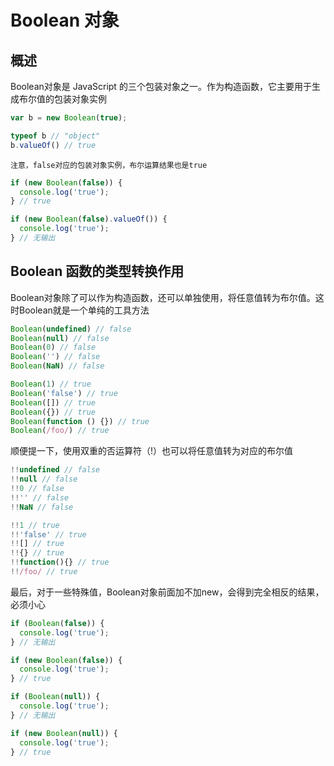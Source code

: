 # Boolean 对象

## 概述

Boolean对象是 JavaScript 的三个包装对象之一。作为构造函数，它主要用于生成布尔值的包装对象实例

```javascript
var b = new Boolean(true);

typeof b // "object"
b.valueOf() // true
```

`注意，false对应的包装对象实例，布尔运算结果也是true`

```javascript
if (new Boolean(false)) {
  console.log('true');
} // true

if (new Boolean(false).valueOf()) {
  console.log('true');
} // 无输出
```

## Boolean 函数的类型转换作用

Boolean对象除了可以作为构造函数，还可以单独使用，将任意值转为布尔值。这时Boolean就是一个单纯的工具方法

```javascript
Boolean(undefined) // false
Boolean(null) // false
Boolean(0) // false
Boolean('') // false
Boolean(NaN) // false

Boolean(1) // true
Boolean('false') // true
Boolean([]) // true
Boolean({}) // true
Boolean(function () {}) // true
Boolean(/foo/) // true
```

顺便提一下，使用双重的否运算符（!）也可以将任意值转为对应的布尔值

```javascript
!!undefined // false
!!null // false
!!0 // false
!!'' // false
!!NaN // false

!!1 // true
!!'false' // true
!![] // true
!!{} // true
!!function(){} // true
!!/foo/ // true
```

最后，对于一些特殊值，Boolean对象前面加不加new，会得到完全相反的结果，必须小心

```javascript
if (Boolean(false)) {
  console.log('true');
} // 无输出

if (new Boolean(false)) {
  console.log('true');
} // true

if (Boolean(null)) {
  console.log('true');
} // 无输出

if (new Boolean(null)) {
  console.log('true');
} // true
```
